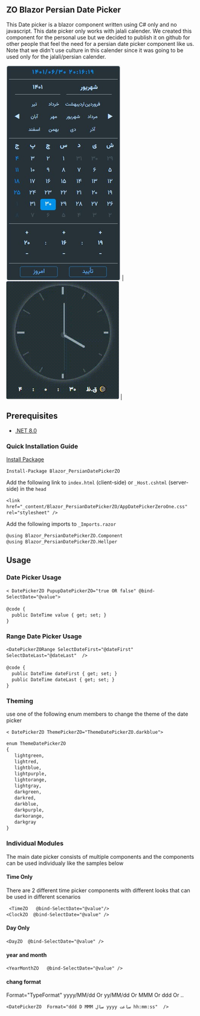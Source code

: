 ## ZO Blazor Persian Date Picker
This Date picker is a blazor component written using C# only and no javascript. This date picker only works with jalali calender.
We created this component for the personal use but we decided to publish it on github for other people that feel the need for a persian date picker 
component like us. Note that we didn't use culture in this calender since it was going to be used only for the jalali/persian calender. 

![PersianDatePicker](https://raw.githubusercontent.com/AliRoostae/Blazor_PersianDatePickerZO/master/img/PersianDatePicker.jpg) | ![PersianDatePicker](https://raw.githubusercontent.com/AliRoostae/Blazor_PersianDatePickerZO/master/img/changeClock.gif) |


## Prerequisites
- [.NET 8.0](https://dotnet.microsoft.com/download/dotnet/8.0) 


 

### Quick Installation Guide
[Install Package](https://www.nuget.org/packages/Blazor_PersianDatePickerZO/ "nuget")
```
Install-Package Blazor_PersianDatePickerZO
```

Add the following link to `index.html` (client-side) or `_Host.cshtml` (server-side) in the `head`
```
<link href="_content/Blazor_PersianDatePickerZO/AppDatePickerZeroOne.css" rel="stylesheet" />
```

Add the following imports to `_Imports.razor`
```
@using Blazor_PersianDatePickerZO.Component
@using Blazor_PersianDatePickerZO.Hellper
```

## Usage
### Date Picker Usage 
```
< DatePickerZO PupupDatePickerZO="true OR false" @bind-SelectDate="@value">

@code {
  public DateTime value { get; set; } 
}
```

### Range Date Picker Usage 
```
<DatePickerZORange SelectDateFirst="@dateFirst" SelectDateLast="@dateLast"  />

@code {
  public DateTime dateFirst { get; set; } 
  public DateTime dateLast { get; set; } 
}
```

### Theming
use one of the following enum members to change the theme of the date picker
```
< DatePickerZO ThemePickerZO="ThemeDatePickerZO.darkblue">
```
```
enum ThemeDatePickerZO
{
   lightgreen,
   lightred,
   lightblue,
   lightpurple,
   lightorange,
   lightgray,
   darkgreen,
   darkred,
   darkblue,
   darkpurple,
   darkorange,
   darkgray    
}
```


### Individual Modules  
The main date picker consists of multiple components and the components can be used individualy like the samples below
#### Time Only
There are 2 different time picker components with different looks that can be used in different scenarios 
```
 <TimeZO   @bind-SelectDate="@value"/>
<ClockZO  @bind-SelectDate="@value" />
```

#### Day Only
```
<DayZO  @bind-SelectDate="@value" />
```



#### year and month
```
<YearMonthZO   @bind-SelectDate="@value" />
```

#### chang format
Format="TypeFormat"
yyyy/MM/dd  Or  yy/MM/dd  Or  MMM  Or ddd Or ..
```
<DatePickerZO  Format="ddd D MMM سال yyyy ساعت hh:mm:ss"  />
```
